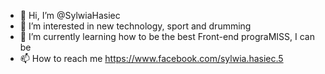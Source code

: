 
- 👋 Hi, I’m @SylwiaHasiec
 - 👀 I’m interested in new technology, sport and drumming
  - 🌱 I’m currently learning how to be the best Front-end prograMISS, I can be
   - 📫 How to reach me https://www.facebook.com/sylwia.hasiec.5
